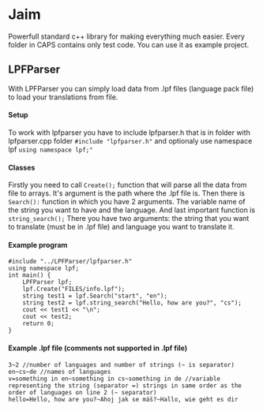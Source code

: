 # Jaim
Powerfull standard c++ library for making everything much easier.
Every folder in CAPS contains only test code. You can use it as example project.
## LPFParser
With LPFParser you can simply load data from .lpf files (language pack file) to load your translations from file.
#### Setup
To work with lpfparser you have to include lpfparser.h that is in folder with lpfparser.cpp folder ```#include "lpfparser.h"``` and optionaly use namespace lpf ```using namespace lpf;"```
#### Classes
Firstly you need to call ```Create();``` function that will parse all the data from file to arrays. It's argument is the path where the .lpf file is. Then there is ```Search():``` function in which you have 2 arguments. The variable name of the string you want to have and the language. And last important function is ```string_search();``` There you have two arguments: the string that you want to translate (must be in .lpf file) and language you want to translate it.
#### Example program
```
#include "../LPFParser/lpfparser.h"
using namespace lpf;
int main() {
	LPFParser lpf;
	lpf.Create("FILES/info.lpf");
	string test1 = lpf.Search("start", "en");
	string test2 = lpf.string_search("Hello, how are you?", "cs");
	cout << test1 << "\n";
	cout << test2;
	return 0;
}
```
#### Example .lpf file (comments not supported in .lpf file)
```
3~2 //number of languages and number of strings (~ is separator)
en~cs~de //names of languages
v=something in en~something in cs~something in de //variable representing the string (separator =) strings in same order as the order of languages on line 2 (~ separator)
hello=Hello, how are you?~Ahoj jak se máš?~Hallo, wie geht es dir
```
